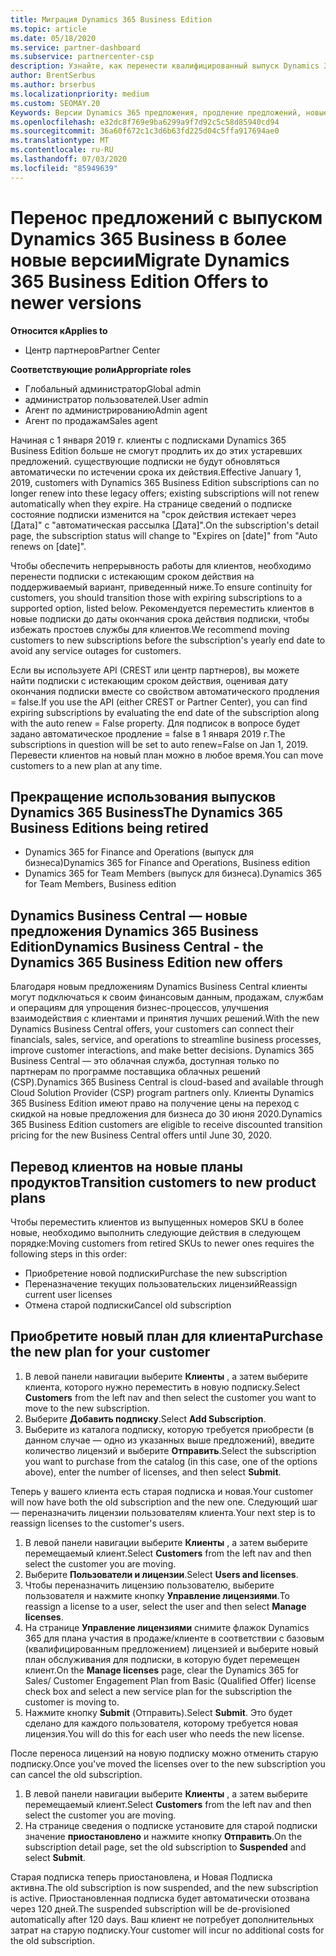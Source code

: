 ```yaml
---
title: Миграция Dynamics 365 Business Edition
ms.topic: article
ms.date: 05/18/2020
ms.service: partner-dashboard
ms.subservice: partnercenter-csp
description: Узнайте, как перенести квалифицированный выпуск Dynamics 365 Business Edition в более новые версии до истечения срока их действия.
author: BrentSerbus
ms.author: brserbus
ms.localizationpriority: medium
ms.custom: SEOMAY.20
Keywords: Версии Dynamics 365 предложения, продление предложений, новые номера SKU Dynamics 365
ms.openlocfilehash: e32dc8f769e9ba6299a9f7d92c5c58d85940cd94
ms.sourcegitcommit: 36a60f672c1c3d6b63fd225d04c5ffa917694ae0
ms.translationtype: MT
ms.contentlocale: ru-RU
ms.lasthandoff: 07/03/2020
ms.locfileid: "85949639"
---
```

# <a name="migrate-dynamics-365-business-edition-offers-to-newer-versions"></a><span data-ttu-id="8b089-104">Перенос предложений с выпуском Dynamics 365 Business в более новые версии</span><span class="sxs-lookup"><span data-stu-id="8b089-104">Migrate Dynamics 365 Business Edition Offers to newer versions</span></span>

<span data-ttu-id="8b089-105">**Относится к**</span><span class="sxs-lookup"><span data-stu-id="8b089-105">**Applies to**</span></span>

- <span data-ttu-id="8b089-106">Центр партнеров</span><span class="sxs-lookup"><span data-stu-id="8b089-106">Partner Center</span></span>

<span data-ttu-id="8b089-107">**Соответствующие роли**</span><span class="sxs-lookup"><span data-stu-id="8b089-107">**Appropriate roles**</span></span>
- <span data-ttu-id="8b089-108">Глобальный администратор</span><span class="sxs-lookup"><span data-stu-id="8b089-108">Global admin</span></span>
- <span data-ttu-id="8b089-109">администратор пользователей.</span><span class="sxs-lookup"><span data-stu-id="8b089-109">User admin</span></span>
- <span data-ttu-id="8b089-110">Агент по администрированию</span><span class="sxs-lookup"><span data-stu-id="8b089-110">Admin agent</span></span>
- <span data-ttu-id="8b089-111">Агент по продажам</span><span class="sxs-lookup"><span data-stu-id="8b089-111">Sales agent</span></span>

<span data-ttu-id="8b089-112">Начиная с 1 января 2019 г. клиенты с подписками Dynamics 365 Business Edition больше не смогут продлить их до этих устаревших предложений. существующие подписки не будут обновляться автоматически по истечении срока их действия.</span><span class="sxs-lookup"><span data-stu-id="8b089-112">Effective January 1, 2019, customers with Dynamics 365 Business Edition subscriptions can no longer renew into these legacy offers; existing subscriptions will not renew automatically when they expire.</span></span> <span data-ttu-id="8b089-113">На странице сведений о подписке состояние подписки изменится на "срок действия истекает через [Дата]" с "автоматическая рассылка [Дата]".</span><span class="sxs-lookup"><span data-stu-id="8b089-113">On the subscription's detail page, the subscription status will change to "Expires on [date]" from "Auto renews on [date]".</span></span>

<span data-ttu-id="8b089-114">Чтобы обеспечить непрерывность работы для клиентов, необходимо перенести подписки с истекающим сроком действия на поддерживаемый вариант, приведенный ниже.</span><span class="sxs-lookup"><span data-stu-id="8b089-114">To ensure continuity for customers, you should transition those with expiring subscriptions to a supported option, listed below.</span></span> <span data-ttu-id="8b089-115">Рекомендуется переместить клиентов в новые подписки до даты окончания срока действия подписки, чтобы избежать простоев службы для клиентов.</span><span class="sxs-lookup"><span data-stu-id="8b089-115">We recommend moving customers to new subscriptions before the subscription's yearly end date to avoid any service outages for customers.</span></span>

<span data-ttu-id="8b089-116">Если вы используете API (CREST или центр партнеров), вы можете найти подписки с истекающим сроком действия, оценивая дату окончания подписки вместе со свойством автоматического продления = false.</span><span class="sxs-lookup"><span data-stu-id="8b089-116">If you use the API (either CREST or Partner Center), you can find expiring subscriptions by evaluating the end date of the subscription along with the auto renew = False property.</span></span> <span data-ttu-id="8b089-117">Для подписок в вопросе будет задано автоматическое продление = false в 1 января 2019 г.</span><span class="sxs-lookup"><span data-stu-id="8b089-117">The subscriptions in question will be set to auto renew=False on Jan 1, 2019.</span></span> <span data-ttu-id="8b089-118">Перевести клиентов на новый план можно в любое время.</span><span class="sxs-lookup"><span data-stu-id="8b089-118">You can move customers to a new plan at any time.</span></span> 

## <a name="the-dynamics-365-business-editions-being-retired"></a><span data-ttu-id="8b089-119">Прекращение использования выпусков Dynamics 365 Business</span><span class="sxs-lookup"><span data-stu-id="8b089-119">The Dynamics 365 Business Editions being retired</span></span>

- <span data-ttu-id="8b089-120">Dynamics 365 for Finance and Operations (выпуск для бизнеса)</span><span class="sxs-lookup"><span data-stu-id="8b089-120">Dynamics 365 for Finance and Operations, Business edition</span></span>
- <span data-ttu-id="8b089-121">Dynamics 365 for Team Members (выпуск для бизнеса).</span><span class="sxs-lookup"><span data-stu-id="8b089-121">Dynamics 365 for Team Members, Business edition</span></span>

## <a name="dynamics-business-central---the-dynamics-365-business-edition-new-offers"></a><span data-ttu-id="8b089-122">Dynamics Business Central — новые предложения Dynamics 365 Business Edition</span><span class="sxs-lookup"><span data-stu-id="8b089-122">Dynamics Business Central - the Dynamics 365 Business Edition new offers</span></span>

<span data-ttu-id="8b089-123">Благодаря новым предложениям Dynamics Business Central клиенты могут подключаться к своим финансовым данным, продажам, службам и операциям для упрощения бизнес-процессов, улучшения взаимодействия с клиентами и принятия лучших решений.</span><span class="sxs-lookup"><span data-stu-id="8b089-123">With the new Dynamics Business Central offers, your customers can connect their financials, sales, service, and operations to streamline business processes, improve customer interactions, and make better decisions.</span></span> <span data-ttu-id="8b089-124">Dynamics 365 Business Central — это облачная служба, доступная только по партнерам по программе поставщика облачных решений (CSP).</span><span class="sxs-lookup"><span data-stu-id="8b089-124">Dynamics 365 Business Central is cloud-based and available through Cloud Solution Provider (CSP) program partners only.</span></span>
<span data-ttu-id="8b089-125">Клиенты Dynamics 365 Business Edition имеют право на получение цены на переход с скидкой на новые предложения для бизнеса до 30 июня 2020.</span><span class="sxs-lookup"><span data-stu-id="8b089-125">Dynamics 365 Business Edition customers are eligible to receive discounted transition pricing for the new Business Central offers until June 30, 2020.</span></span>

## <a name="transition-customers-to-new-product-plans"></a><span data-ttu-id="8b089-126">Перевод клиентов на новые планы продуктов</span><span class="sxs-lookup"><span data-stu-id="8b089-126">Transition customers to new product plans</span></span>

 <span data-ttu-id="8b089-127">Чтобы переместить клиентов из выпущенных номеров SKU в более новые, необходимо выполнить следующие действия в следующем порядке:</span><span class="sxs-lookup"><span data-stu-id="8b089-127">Moving customers from retired SKUs to newer ones requires the following steps in this order:</span></span>

- <span data-ttu-id="8b089-128">Приобретение новой подписки</span><span class="sxs-lookup"><span data-stu-id="8b089-128">Purchase the new subscription</span></span>
- <span data-ttu-id="8b089-129">Переназначение текущих пользовательских лицензий</span><span class="sxs-lookup"><span data-stu-id="8b089-129">Reassign current user licenses</span></span>
- <span data-ttu-id="8b089-130">Отмена старой подписки</span><span class="sxs-lookup"><span data-stu-id="8b089-130">Cancel old subscription</span></span>

## <a name="purchase-the-new-plan-for-your-customer"></a><span data-ttu-id="8b089-131">Приобретите новый план для клиента</span><span class="sxs-lookup"><span data-stu-id="8b089-131">Purchase the new plan for your customer</span></span>

1. <span data-ttu-id="8b089-132">В левой панели навигации выберите **Клиенты** , а затем выберите клиента, которого нужно переместить в новую подписку.</span><span class="sxs-lookup"><span data-stu-id="8b089-132">Select **Customers** from the left nav and then select the customer you want to move to the new subscription.</span></span>
2. <span data-ttu-id="8b089-133">Выберите **Добавить подписку**.</span><span class="sxs-lookup"><span data-stu-id="8b089-133">Select **Add Subscription**.</span></span>
3. <span data-ttu-id="8b089-134">Выберите из каталога подписку, которую требуется приобрести (в данном случае — одно из указанных выше предложений), введите количество лицензий и выберите **Отправить**.</span><span class="sxs-lookup"><span data-stu-id="8b089-134">Select the subscription you want to purchase from the catalog (in this case, one of the options above), enter the number of licenses, and then select **Submit**.</span></span> 

<span data-ttu-id="8b089-135">Теперь у вашего клиента есть старая подписка и новая.</span><span class="sxs-lookup"><span data-stu-id="8b089-135">Your customer will now have both the old subscription and the new one.</span></span> <span data-ttu-id="8b089-136">Следующий шаг — переназначить лицензии пользователям клиента.</span><span class="sxs-lookup"><span data-stu-id="8b089-136">Your next step is to reassign licenses to the customer's users.</span></span>

1. <span data-ttu-id="8b089-137">В левой панели навигации выберите **Клиенты** , а затем выберите перемещаемый клиент.</span><span class="sxs-lookup"><span data-stu-id="8b089-137">Select **Customers** from the left nav and then select the customer you are moving.</span></span>
2. <span data-ttu-id="8b089-138">Выберите **Пользователи и лицензии**.</span><span class="sxs-lookup"><span data-stu-id="8b089-138">Select **Users and licenses**.</span></span>
3. <span data-ttu-id="8b089-139">Чтобы переназначить лицензию пользователю, выберите пользователя и нажмите кнопку **Управление лицензиями**.</span><span class="sxs-lookup"><span data-stu-id="8b089-139">To reassign a license to a user, select the user and then select **Manage licenses**.</span></span> 
4. <span data-ttu-id="8b089-140">На странице **Управление лицензиями** снимите флажок Dynamics 365 для плана участия в продаже/клиенте в соответствии с базовым (квалифицированным предложением) лицензией и выберите новый план обслуживания для подписки, в которую будет перемещен клиент.</span><span class="sxs-lookup"><span data-stu-id="8b089-140">On the **Manage licenses** page, clear the Dynamics 365 for Sales/ Customer Engagement Plan from Basic (Qualified Offer) license check box and select a new service plan for the subscription the customer is moving to.</span></span> 
5. <span data-ttu-id="8b089-141">Нажмите кнопку **Submit** (Отправить).</span><span class="sxs-lookup"><span data-stu-id="8b089-141">Select **Submit**.</span></span> <span data-ttu-id="8b089-142">Это будет сделано для каждого пользователя, которому требуется новая лицензия.</span><span class="sxs-lookup"><span data-stu-id="8b089-142">You will do this for each user who needs the new license.</span></span> 

<span data-ttu-id="8b089-143">После переноса лицензий на новую подписку можно отменить старую подписку.</span><span class="sxs-lookup"><span data-stu-id="8b089-143">Once you've moved the licenses over to the new subscription you can cancel the old subscription.</span></span> 

1. <span data-ttu-id="8b089-144">В левой панели навигации выберите **Клиенты** , а затем выберите перемещаемый клиент.</span><span class="sxs-lookup"><span data-stu-id="8b089-144">Select **Customers** from the left nav and then select the customer you are moving.</span></span>
2. <span data-ttu-id="8b089-145">На странице сведения о подписке установите для старой подписки значение **приостановлено** и нажмите кнопку **Отправить**.</span><span class="sxs-lookup"><span data-stu-id="8b089-145">On the subscription detail page, set the old subscription to **Suspended** and select **Submit**.</span></span>

<span data-ttu-id="8b089-146">Старая подписка теперь приостановлена, и Новая Подписка активна.</span><span class="sxs-lookup"><span data-stu-id="8b089-146">The old subscription is now suspended, and the new subscription is active.</span></span> <span data-ttu-id="8b089-147">Приостановленная подписка будет автоматически отозвана через 120 дней.</span><span class="sxs-lookup"><span data-stu-id="8b089-147">The suspended subscription will be de-provisioned automatically after 120 days.</span></span> <span data-ttu-id="8b089-148">Ваш клиент не потребует дополнительных затрат на старую подписку.</span><span class="sxs-lookup"><span data-stu-id="8b089-148">Your customer will incur no additional costs for the old subscription.</span></span>
